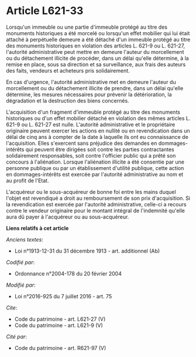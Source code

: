 # Article L621-33

Lorsqu'un immeuble ou une partie d'immeuble protégé au titre des monuments historiques a été morcelé ou lorsqu'un effet
mobilier qui lui était attaché à perpétuelle demeure a été détaché d'un immeuble protégé au titre des monuments historiques
en violation des articles L. 621-9 ou L. 621-27, l'autorité administrative peut mettre en demeure l'auteur du morcellement ou
du détachement illicite de procéder, dans un délai qu'elle détermine, à la remise en place, sous sa direction et sa
surveillance, aux frais des auteurs des faits, vendeurs et acheteurs pris solidairement. 

En cas d'urgence, l'autorité administrative met en demeure l'auteur du morcellement ou du détachement illicite de prendre,
dans un délai qu'elle détermine, les mesures nécessaires pour prévenir la détérioration, la dégradation et la destruction des
biens concernés. 

L'acquisition d'un fragment d'immeuble protégé au titre des monuments historiques ou d'un effet mobilier détaché en violation
des mêmes articles L. 621-9 ou L. 621-27 est nulle. L'autorité administrative et le propriétaire originaire peuvent exercer
les actions en nullité ou en revendication dans un délai de cinq ans à compter de la date à laquelle ils ont eu connaissance
de l'acquisition. Elles s'exercent sans préjudice des demandes en dommages-intérêts qui peuvent être dirigées soit contre les
parties contractantes solidairement responsables, soit contre l'officier public qui a prêté son concours à l'aliénation.
Lorsque l'aliénation illicite a été consentie par une personne publique ou par un établissement d'utilité publique, cette
action en dommages-intérêts est exercée par l'autorité administrative au nom et au profit de l'Etat. 

L'acquéreur ou le sous-acquéreur de bonne foi entre les mains duquel l'objet est revendiqué a droit au remboursement de son
prix d'acquisition. Si la revendication est exercée par l'autorité administrative, celle-ci a recours contre le vendeur
originaire pour le montant intégral de l'indemnité qu'elle aura dû payer à l'acquéreur ou au sous-acquéreur.

**Liens relatifs à cet article**

_Anciens textes_:

  - Loi n°1913-12-31 du 31 décembre 1913 - art. additionnel (Ab)

_Codifié par_:

  - Ordonnance n°2004-178 du 20 février 2004

_Modifié par_:

  - Loi n°2016-925 du 7 juillet 2016 - art. 75

_Cite_:

  - Code du patrimoine - art. L621-27 (V)
  - Code du patrimoine - art. L621-9 (V)

_Cité par_:

  - Code du patrimoine - art. R621-97 (V)
